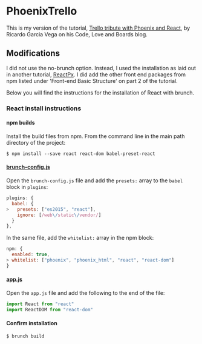 # PhoenixTrello

This is my version of the tutorial, [Trello tribute with Phoenix and React](http://codeloveandboards.com/blog/2016/01/04/trello-tribute-with-phoenix-and-react-pt-1/), by Ricardo Garcia Vega on his Code, Love and Boards blog.

## Modifications

I did not use the no-brunch option. Instead, I used the installation as laid out in another tutorial, [ReactPx](https://github.com/davelively14/reactpx).  I did add the other front end packages from npm listed under 'Front-end Basic Structure' on part 2 of the tutorial.

Below you will find the instructions for the installation of React with brunch. 

### React install instructions

#### npm builds
Install the build files from npm.  From the command line in the main path directory of the project:

```
$ npm install --save react react-dom babel-preset-react
```

#### [brunch-config.js](/brunch-config.js)
Open the `brunch-config.js` file and add the `presets:` array to the `babel` block in `plugins`:
```javascript
plugins: {
  babel: {
>   presets: ["es2015", "react"],
    ignore: [/web\/static\/vendor/]
  }
},
```

In the same file, add the `whitelist:` array in the npm block:
```javascript
npm: {
  enabled: true,
> whitelist: ["phoenix", "phoenix_html", "react", "react-dom"]
}
```

#### [app.js](/web/static/js/app.js)
Open the `app.js` file and add the following to the end of the file:
```javascript
import React from "react"
import ReactDOM from "react-dom"
```

#### Confirm installation
```
$ brunch build
```
